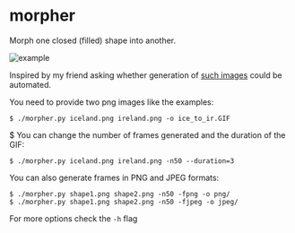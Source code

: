 # morpher
Morph one closed (filled) shape into another.

![example](https://github.com/postmodernist1488/morpher/assets/101038833/93748b50-5813-4e87-8154-54457e9b7782)

Inspired by my friend asking whether generation of [such images](https://www.reddit.com/r/MapPorn/comments/wlzqiz/from_iceland_to_ireland) could be automated.

You need to provide two png images like the examples:
```
$ ./morpher.py iceland.png ireland.png -o ice_to_ir.GIF
```
$ You can change the number of frames generated and the duration of the GIF:
```
$ ./morpher.py iceland.png ireland.png -n50 --duration=3
```
You can also generate frames in PNG and JPEG formats:
```
$ ./morpher.py shape1.png shape2.png -n50 -fpng -o png/
$ ./morpher.py shape1.png shape2.png -n50 -fjpeg -o jpeg/ 
```
For more options check the `-h` flag
